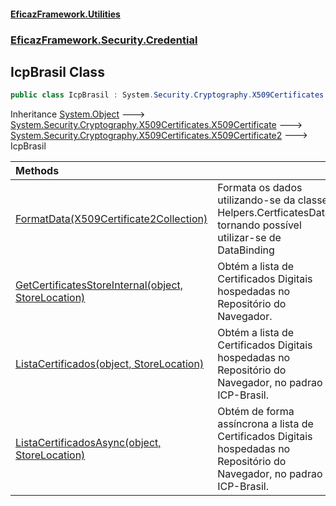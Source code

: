 #### [EficazFramework.Utilities](EficazFrameworkData.md 'EficazFramework Data')
### [EficazFramework.Security.Credential](EficazFrameworkData.md#EficazFramework.Security.Credential 'EficazFramework.Security.Credential')

## IcpBrasil Class

```csharp
public class IcpBrasil : System.Security.Cryptography.X509Certificates.X509Certificate2
```

Inheritance [System.Object](https://docs.microsoft.com/en-us/dotnet/api/System.Object 'System.Object') &#129106; [System.Security.Cryptography.X509Certificates.X509Certificate](https://docs.microsoft.com/en-us/dotnet/api/System.Security.Cryptography.X509Certificates.X509Certificate 'System.Security.Cryptography.X509Certificates.X509Certificate') &#129106; [System.Security.Cryptography.X509Certificates.X509Certificate2](https://docs.microsoft.com/en-us/dotnet/api/System.Security.Cryptography.X509Certificates.X509Certificate2 'System.Security.Cryptography.X509Certificates.X509Certificate2') &#129106; IcpBrasil

| Methods | |
| :--- | :--- |
| [FormatData(X509Certificate2Collection)](EficazFramework.Security.Credential/IcpBrasil/FormatData(X509Certificate2Collection).md 'EficazFramework.Security.Credential.IcpBrasil.FormatData(System.Security.Cryptography.X509Certificates.X509Certificate2Collection)') | Formata os dados utilizando-se da classe Helpers.CertficatesData, tornando possível utilizar-se de DataBinding |
| [GetCertificatesStoreInternal(object, StoreLocation)](EficazFramework.Security.Credential/IcpBrasil/GetCertificatesStoreInternal(object,StoreLocation).md 'EficazFramework.Security.Credential.IcpBrasil.GetCertificatesStoreInternal(object, System.Security.Cryptography.X509Certificates.StoreLocation)') | Obtém a lista de Certificados Digitais hospedadas no Repositório do Navegador. |
| [ListaCertificados(object, StoreLocation)](EficazFramework.Security.Credential/IcpBrasil/ListaCertificados(object,StoreLocation).md 'EficazFramework.Security.Credential.IcpBrasil.ListaCertificados(object, System.Security.Cryptography.X509Certificates.StoreLocation)') | Obtém a lista de Certificados Digitais hospedadas no Repositório do Navegador, no padrao ICP-Brasil. |
| [ListaCertificadosAsync(object, StoreLocation)](EficazFramework.Security.Credential/IcpBrasil/ListaCertificadosAsync(object,StoreLocation).md 'EficazFramework.Security.Credential.IcpBrasil.ListaCertificadosAsync(object, System.Security.Cryptography.X509Certificates.StoreLocation)') | Obtém de forma assíncrona a lista de Certificados Digitais hospedadas no Repositório do Navegador, no padrao ICP-Brasil. |
